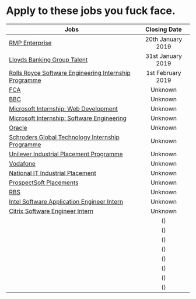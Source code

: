 # Apply to these jobs you fuck face.

| Jobs          | Closing Date
| ------------- |:-------------:|
| [RMP Enterprise](https://www.rmpenterprise.co.uk/join-our-team/digital-support-assistant) | 20th January 2019 |
| [Lloyds Banking Group Talent](https://applynow.lloydsbankinggrouptalent.com/LBGGrads/VacancyInformation.aspx?VId=20187) | 31st January 2019 |
| [Rolls Royce Software Engineering Internship Programme](https://rollsroyce.wd3.myworkdayjobs.com/en-US/Intern_Graduate/job/Derby/Software-Engineering-Internship-Programme---UK_JR6039378) | 1st February 2019 |
| [FCA](https://fcacareers.tal.net/vx/brand-0/candidate/so/pm/1/pl/1/opp/33-Summer-Internship-Programme/en-GB) | Unknown |
| [BBC](https://www.bbc.co.uk/careers/trainee-schemes-and-apprenticeships/techplacements) | Unknown |
| [Microsoft Internship: Web Development](https://careers.microsoft.com/us/en/job/524164/Internship-opportunities-Web-Development) | Unknown |
| [Microsoft Internship: Software Engineering](https://careers.microsoft.com/us/en/job/475700/Internship-opportunities-for-students-recent-graduates-Software-Engineering) | Unknown |
| [Oracle](https://oracle.taleo.net/careersection/2/jobdetail.ftl?job=180014HG&tz=GMT+01:00) | Unknown |
| [Schroders Global Technology Internship Programme](https://schroders.referrals.selectminds.com/careers/jobs/2019-global-technology-internship-programme-451) | Unknown |
| [Unilever Industrial Placement Programme](https://www.unilevergraduates.com/applications2018/Default.aspx) | Unknown |
| [Vodafone](https://careers.vodafone.co.uk/job/industrial-placement-uk-technology-2019-in-newbury-berkshire-jid-17675) | Unknown |
| [National IT Industrial Placement](https://www.aldirecruitment.co.uk/industrial-placements/placement-application/) | Unknown |
| [ProspectSoft Placements](https://placements.prospectsoft.com/Technical) | Unknown |
| [RBS](https://www.rbsearlycareers.com/Vacancy/View/VacancyView.asp?GUID=36A674D9-52CF-4890-BC05-81083150BF54&utm_medium=paid%20job%20board&utm_source=ratemyplacement&utm_campaign=early_careers_technology) | Unknown |
| [Intel Software Application Engineer Intern](https://jobs.intel.com/ShowJob/Id/1883477/Software-Application-Engineer-Intern/) | Unknown |
| [Citrix Software Engineer Intern](https://jobs.citrix.com/job/CITRA005812697) | Unknown |
| []() | () |
| []() | () |
| []() | () |
| []() | () |
| []() | () |
| []() | () |
| []() | () |
| []() | () |
